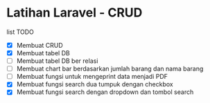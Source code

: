 # Latihan Laravel - CRUD

list TODO

- [x] Membuat CRUD
- [x] Membuat tabel DB
- [ ] Membuat tabel DB ber relasi
- [ ] Membuat chart bar berdasarkan jumlah barang dan nama barang
- [ ] Membuat fungsi untuk mengeprint data menjadi PDF
- [x] Membuat fungsi search dua tumpuk dengan checkbox
- [x] Membuat fungsi search dengan dropdown dan tombol search
